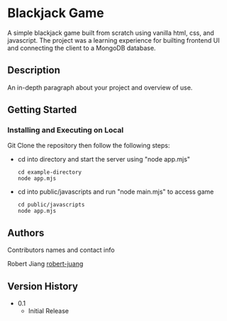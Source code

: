 # Blackjack Game

A simple blackjack game built from scratch using vanilla html, css, and javascript. The project was a learning experience for builting frontend UI and connecting the client to a MongoDB database. 

## Description

An in-depth paragraph about your project and overview of use.

## Getting Started

### Installing and Executing on Local

Git Clone the repository then follow the following steps: 

* cd into directory and start the server using "node app.mjs"
  ```
  cd example-directory
  node app.mjs 
  ```
* cd into public/javascripts and run "node main.mjs" to access game
  ```
  cd public/javascripts
  node app.mjs 
  ```

## Authors

Contributors names and contact info

Robert Jiang
[robert-juang](https://github.com/robert-juang)

## Version History

* 0.1
    * Initial Release
